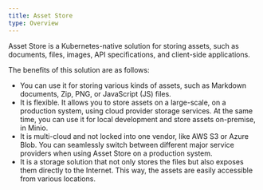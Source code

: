 ```yaml
---
title: Asset Store
type: Overview
---
```


Asset Store is a Kubernetes-native solution for storing assets, such as documents, files, images, API specifications, and client-side applications.

The benefits of this solution are as follows:
- You can use it for storing various kinds of assets, such as Markdown documents, Zip, PNG, or JavaScript (JS) files.
- It is flexible. It allows you to store assets on a large-scale, on a production system, using cloud provider storage services. At the same time, you can use it for local development and store assets on-premise, in Minio.
- It is multi-cloud and not locked into one vendor, like AWS S3 or Azure Blob. You can seamlessly switch between different major service providers when using Asset Store on a production system.
- It is a storage solution that not only stores the files but also exposes them directly to the Internet. This way, the assets are easily accessible from various locations.
